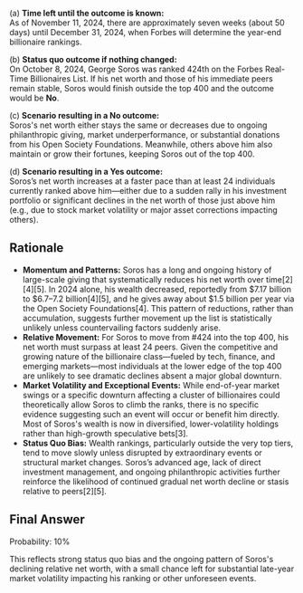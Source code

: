 (a) **Time left until the outcome is known:**  
As of November 11, 2024, there are approximately seven weeks (about 50 days) until December 31, 2024, when Forbes will determine the year-end billionaire rankings.

(b) **Status quo outcome if nothing changed:**  
On October 8, 2024, George Soros was ranked 424th on the Forbes Real-Time Billionaires List. If his net worth and those of his immediate peers remain stable, Soros would finish outside the top 400 and the outcome would be **No**.

(c) **Scenario resulting in a No outcome:**  
Soros's net worth either stays the same or decreases due to ongoing philanthropic giving, market underperformance, or substantial donations from his Open Society Foundations. Meanwhile, others above him also maintain or grow their fortunes, keeping Soros out of the top 400.

(d) **Scenario resulting in a Yes outcome:**  
Soros’s net worth increases at a faster pace than at least 24 individuals currently ranked above him—either due to a sudden rally in his investment portfolio or significant declines in the net worth of those just above him (e.g., due to stock market volatility or major asset corrections impacting others).

## Rationale

- **Momentum and Patterns:** Soros has a long and ongoing history of large-scale giving that systematically reduces his net worth over time[2][4][5]. In 2024 alone, his wealth decreased, reportedly from $7.17 billion to $6.7–7.2 billion[4][5], and he gives away about $1.5 billion per year via the Open Society Foundations[4]. This pattern of reductions, rather than accumulation, suggests further movement up the list is statistically unlikely unless countervailing factors suddenly arise.
- **Relative Movement:** For Soros to move from #424 into the top 400, his net worth must surpass at least 24 peers. Given the competitive and growing nature of the billionaire class—fueled by tech, finance, and emerging markets—most individuals at the lower edge of the top 400 are unlikely to see dramatic declines absent a major global downturn.
- **Market Volatility and Exceptional Events:** While end-of-year market swings or a specific downturn affecting a cluster of billionaires could theoretically allow Soros to climb the ranks, there is no specific evidence suggesting such an event will occur or benefit him directly. Most of Soros's wealth is now in diversified, lower-volatility holdings rather than high-growth speculative bets[3].
- **Status Quo Bias:** Wealth rankings, particularly outside the very top tiers, tend to move slowly unless disrupted by extraordinary events or structural market changes. Soros’s advanced age, lack of direct investment management, and ongoing philanthropic activities further reinforce the likelihood of continued gradual net worth decline or stasis relative to peers[2][5].

## Final Answer

Probability: 10%  

This reflects strong status quo bias and the ongoing pattern of Soros's declining relative net worth, with a small chance left for substantial late-year market volatility impacting his ranking or other unforeseen events.